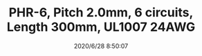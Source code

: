 ﻿---
layout: post 
title: PHR-6, Pitch 2.0mm, 6 circuits, Length 300mm, UL1007 24AWG
tags: PH
categories: wire-harness
overview: PHR-6, Pitch 2.0mm, 6 circuits, Length 300mm, UL1007 24AWG
part_number: PHR-6
thumb_img: static/202006/382-thumb-20200628165033.jpg
small_img: static/202006/382-20200628165033.jpg
date: 2020/6/28 8:50:07
---



